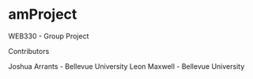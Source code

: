# amProject
WEB330 - Group Project

Contributors

Joshua Arrants - Bellevue University
Leon Maxwell - Bellevue University 